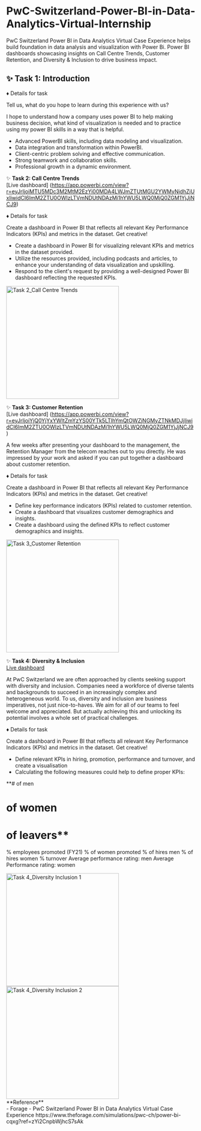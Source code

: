 # PwC-Switzerland-Power-BI-in-Data-Analytics-Virtual-Internship
PwC Switzerland Power BI in Data Analytics Virtual Case Experience helps build foundation in data analysis and visualization with Power Bi. Power BI dashboards showcasing insights on Call Centre Trends, Customer Retention, and Diversity &amp; Inclusion to drive business impact. 
<br>

## ✨ Task 1: Introduction <br>

♦ Details for task

Tell us, what do you hope to learn during this experience with us?

I hope to understand how a company uses power BI to help making business decision, what kind of visualization is needed and to practice using my power BI skills in a way that is helpful.

- Advanced PowerBI skills, including data modeling and visualization.
- Data integration and transformation within PowerBI.
- Client-centric problem solving and effective communication.
- Strong teamwork and collaboration skills.
- Professional growth in a dynamic environment.

✨ **Task 2: Call Centre Trends** <br>
[Live dashboard] (https://app.powerbi.com/view?r=eyJrIjoiMTU5MDc3M2MtM2EzYi00MDA4LWJmZTUtMGU2YWMyNjdhZjUxIiwidCI6ImM2ZTU0OWIzLTVmNDUtNDAzMi1hYWU5LWQ0MjQ0ZGM1YjJjNCJ9)

♦ Details for task

Create a dashboard in Power BI that reflects all relevant Key Performance Indicators (KPIs) and metrics in the dataset. Get creative!

- Create a dashboard in Power BI for visualizing relevant KPIs and metrics in the dataset provided.
- Utilize the resources provided, including podcasts and articles, to enhance your understanding of data visualization and upskilling.
- Respond to the client's request by providing a well-designed Power BI dashboard reflecting the requested KPIs.

<img src="https://github.com/user-attachments/assets/f994bc18-db64-409f-95f1-c73edbc8c5a0" alt="Task 2_Call Centre Trends" width="300"/>


✨ **Task 3: Customer Retention** <br>
[Live dashboard] (https://app.powerbi.com/view?r=eyJrIjoiYjQ0YjYxYWItZmYzYS00YTk5LTlhYmQtOWZjNGMyZTNkMDJjIiwidCI6ImM2ZTU0OWIzLTVmNDUtNDAzMi1hYWU5LWQ0MjQ0ZGM1YjJjNCJ9)

A few weeks after presenting your dashboard to the management, the Retention Manager from the telecom reaches out to you directly. He was impressed by your work and asked if you can put together a dashboard about customer retention.

♦ Details for task

Create a dashboard in Power BI that reflects all relevant Key Performance Indicators (KPIs) and metrics in the dataset. Get creative!

- Define key performance indicators (KPIs) related to customer retention.
- Create a dashboard that visualizes customer demographics and insights.
- Create a dashboard using the defined KPIs to reflect customer demographics and insights.

<img src="https://github.com/user-attachments/assets/fad52307-9dc6-443b-bff8-0b995972ba26" alt="Task 3_Customer Retention" width="300"/>


✨ **Task 4: Diversity & Inclusion** <br>
[Live dashboard](https://app.powerbi.com/view?r=eyJrIjoiZjFjN2NkZDMtN2ViNS00YTQ4LWE5ZWItMTE5NGUyYWExNjE4IiwidCI6ImM2ZTU0OWIzLTVmNDUtNDAzMi1hYWU5LWQ0MjQ0ZGM1YjJjNCJ9)

At PwC Switzerland we are often approached by clients seeking support with diversity and inclusion. Companies need a workforce of diverse talents and backgrounds to succeed in an increasingly complex and heterogeneous world. To us, diversity and inclusion are business imperatives, not just nice-to-haves. We aim for all of our teams to feel welcome and appreciated. But actually achieving this and unlocking its potential involves a whole set of practical challenges.

♦ Details for task

Create a dashboard in Power BI that reflects all relevant Key Performance Indicators (KPIs) and metrics in the dataset. Get creative!

- Define relevant KPIs in hiring, promotion, performance and turnover, and create a visualisation
- Calculating the following measures could help to define proper KPIs:

**# of men
# of women
# of leavers**
% employees promoted (FY21)
% of women promoted
% of hires men
% of hires women
% turnover 
Average performance rating: men
Average Performance rating: women

<img src="https://github.com/user-attachments/assets/6e7e47a6-3bcd-463c-a5c8-d27e7a877167" alt="Task 4_Diversity   Inclusion 1" width="300"/>
<img src="https://github.com/user-attachments/assets/fd797ea7-84c4-4344-a147-bc1b3fb946bc" alt="Task 4_Diversity   Inclusion 2" width="300"/>

<br>
**Reference** <br>
- Forage - PwC Switzerland Power BI in Data Analytics Virtual Case Experience
https://www.theforage.com/simulations/pwc-ch/power-bi-cqxg?ref=zYi2CnpbWjhcS7sAk
